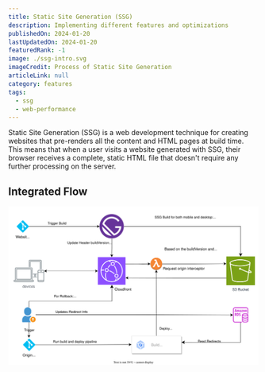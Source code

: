 ```yaml
---
title: Static Site Generation (SSG)
description: Implementing different features and optimizations
publishedOn: 2024-01-20
lastUpdatedOn: 2024-01-20
featuredRank: -1
image: ./ssg-intro.svg
imageCredit: Process of Static Site Generation
articleLink: null
category: features
tags:
  - ssg
  - web-performance
---
```


Static Site Generation (SSG) is a web development technique for creating websites that pre-renders all the content and HTML pages at build time. This means that when a user visits a website generated with SSG, their browser receives a complete, static HTML file that doesn't require any further processing on the server.

## Integrated Flow

![SSG Cloudfront Architecture Diagram](./ssg-cloudfront-arch.svg)
